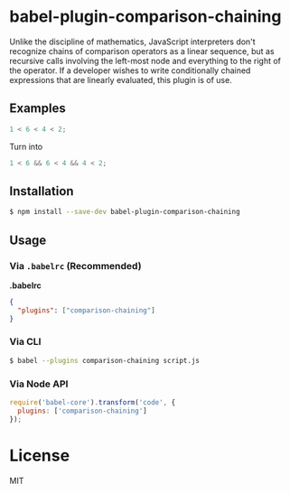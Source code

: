 # babel-plugin-comparison-chaining

Unlike the discipline of mathematics, JavaScript interpreters don't recognize chains of comparison operators as a linear sequence, but as recursive calls involving the left-most node and everything to the right of the operator.  If a developer wishes to write conditionally chained expressions that are linearly evaluated, this plugin is of use.

## Examples

```javascript
1 < 6 < 4 < 2;
```

Turn into

```javascript
1 < 6 && 6 < 4 && 4 < 2;
```

## Installation

```sh
$ npm install --save-dev babel-plugin-comparison-chaining
```

## Usage

### Via `.babelrc` (Recommended)

**.babelrc**

```json
{
  "plugins": ["comparison-chaining"]
}
```

### Via CLI

```sh
$ babel --plugins comparison-chaining script.js
```

### Via Node API

```javascript
require('babel-core').transform('code', {
  plugins: ['comparison-chaining']
});
```

# License

MIT

